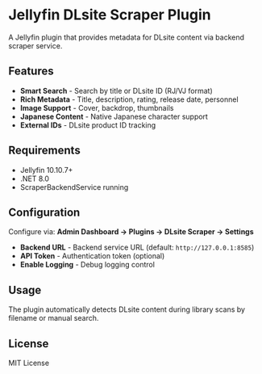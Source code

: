 # Jellyfin DLsite Scraper Plugin

A Jellyfin plugin that provides metadata for DLsite content via backend scraper service.

## Features

- **Smart Search** - Search by title or DLsite ID (RJ/VJ format)
- **Rich Metadata** - Title, description, rating, release date, personnel
- **Image Support** - Cover, backdrop, thumbnails
- **Japanese Content** - Native Japanese character support
- **External IDs** - DLsite product ID tracking

## Requirements

- Jellyfin 10.10.7+
- .NET 8.0
- ScraperBackendService running

## Configuration

Configure via: **Admin Dashboard → Plugins → DLsite Scraper → Settings**

- **Backend URL** - Backend service URL (default: `http://127.0.0.1:8585`)
- **API Token** - Authentication token (optional)
- **Enable Logging** - Debug logging control

## Usage

The plugin automatically detects DLsite content during library scans by filename or manual search.

## License

MIT License

